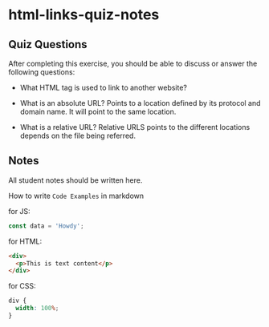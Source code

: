 # html-links-quiz-notes

## Quiz Questions

After completing this exercise, you should be able to discuss or answer the following questions:

- What HTML tag is used to link to another website?
  <a>

- What is an absolute URL?
  Points to a location defined by its protocol and domain name. It will point to the same location.

- What is a relative URL?
  Relative URLS points to the different locations depends on the file being referred.

## Notes

All student notes should be written here.

How to write `Code Examples` in markdown

for JS:

```javascript
const data = 'Howdy';
```

for HTML:

```html
<div>
  <p>This is text content</p>
</div>
```

for CSS:

```css
div {
  width: 100%;
}
```
